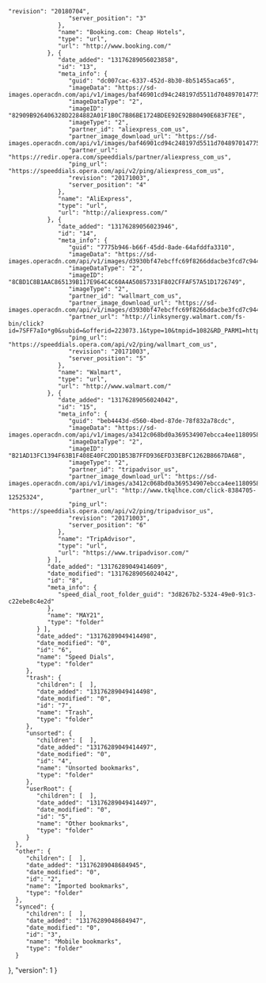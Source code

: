     "revision": "20180704",
                     "server_position": "3"
                  },
                  "name": "Booking.com: Cheap Hotels",
                  "type": "url",
                  "url": "http://www.booking.com/"
               }, {
                  "date_added": "13176289056023858",
                  "id": "13",
                  "meta_info": {
                     "guid": "dc007cac-6337-452d-8b30-8b51455aca65",
                     "imageData": "https://sd-images.operacdn.com/api/v1/images/baf46901cd94c248197d5511d704897014775bce.png",
                     "imageDataType": "2",
                     "imageID": "82909B926406328D2284882A01F1B0C7B86BE1724BDEE92E92B80490E683F7EE",
                     "imageType": "2",
                     "partner_id": "aliexpress_com_us",
                     "partner_image_download_url": "https://sd-images.operacdn.com/api/v1/images/baf46901cd94c248197d5511d704897014775bce.png",
                     "partner_url": "https://redir.opera.com/speeddials/partner/aliexpress_com_us",
                     "ping_url": "https://speeddials.opera.com/api/v2/ping/aliexpress_com_us",
                     "revision": "20171003",
                     "server_position": "4"
                  },
                  "name": "AliExpress",
                  "type": "url",
                  "url": "http://aliexpress.com/"
               }, {
                  "date_added": "13176289056023946",
                  "id": "14",
                  "meta_info": {
                     "guid": "7775b946-b66f-45dd-8ade-64afddfa3310",
                     "imageData": "https://sd-images.operacdn.com/api/v1/images/d3930bf47ebcffc69f8266ddacbe3fcd7c9445dc.png",
                     "imageDataType": "2",
                     "imageID": "8CBD1C8B1AAC865139B117E964C4C60A4A50857331F802CFFAF57A51D1726749",
                     "imageType": "2",
                     "partner_id": "wallmart_com_us",
                     "partner_image_download_url": "https://sd-images.operacdn.com/api/v1/images/d3930bf47ebcffc69f8266ddacbe3fcd7c9445dc.png",
                     "partner_url": "http://linksynergy.walmart.com/fs-bin/click?id=7SFF7aIo*g0&subid=&offerid=223073.1&type=10&tmpid=1082&RD_PARM1=http%253A%252F%252Fwalmart.com",
                     "ping_url": "https://speeddials.opera.com/api/v2/ping/wallmart_com_us",
                     "revision": "20171003",
                     "server_position": "5"
                  },
                  "name": "Walmart",
                  "type": "url",
                  "url": "http://www.walmart.com/"
               }, {
                  "date_added": "13176289056024042",
                  "id": "15",
                  "meta_info": {
                     "guid": "beb4443d-d560-4bed-87de-78f832a78cdc",
                     "imageData": "https://sd-images.operacdn.com/api/v1/images/a3412c068bd0a369534907ebcca4ee118095826f.png",
                     "imageDataType": "2",
                     "imageID": "B21AD13FC1394F63B1F408E40FC2DD1B53B7FFD936EFD33EBFC1262B8667DA6B",
                     "imageType": "2",
                     "partner_id": "tripadvisor_us",
                     "partner_image_download_url": "https://sd-images.operacdn.com/api/v1/images/a3412c068bd0a369534907ebcca4ee118095826f.png",
                     "partner_url": "http://www.tkqlhce.com/click-8384705-12525324",
                     "ping_url": "https://speeddials.opera.com/api/v2/ping/tripadvisor_us",
                     "revision": "20171003",
                     "server_position": "6"
                  },
                  "name": "TripAdvisor",
                  "type": "url",
                  "url": "https://www.tripadvisor.com/"
               } ],
               "date_added": "13176289049414609",
               "date_modified": "13176289056024042",
               "id": "8",
               "meta_info": {
                  "speed_dial_root_folder_guid": "3d8267b2-5324-49e0-91c3-c22ebe8c4e2d"
               },
               "name": "MAY21",
               "type": "folder"
            } ],
            "date_added": "13176289049414498",
            "date_modified": "0",
            "id": "6",
            "name": "Speed Dials",
            "type": "folder"
         },
         "trash": {
            "children": [  ],
            "date_added": "13176289049414498",
            "date_modified": "0",
            "id": "7",
            "name": "Trash",
            "type": "folder"
         },
         "unsorted": {
            "children": [  ],
            "date_added": "13176289049414497",
            "date_modified": "0",
            "id": "4",
            "name": "Unsorted bookmarks",
            "type": "folder"
         },
         "userRoot": {
            "children": [  ],
            "date_added": "13176289049414497",
            "date_modified": "0",
            "id": "5",
            "name": "Other bookmarks",
            "type": "folder"
         }
      },
      "other": {
         "children": [  ],
         "date_added": "13176289048684945",
         "date_modified": "0",
         "id": "2",
         "name": "Imported bookmarks",
         "type": "folder"
      },
      "synced": {
         "children": [  ],
         "date_added": "13176289048684947",
         "date_modified": "0",
         "id": "3",
         "name": "Mobile bookmarks",
         "type": "folder"
      }
   },
   "version": 1
}
                                                                                                                                                                                                                                                                                                                                                                                                                                                                                                                                                                                                                                                                                                                                                                                                                                                                                                                                                                                                                                                                                           